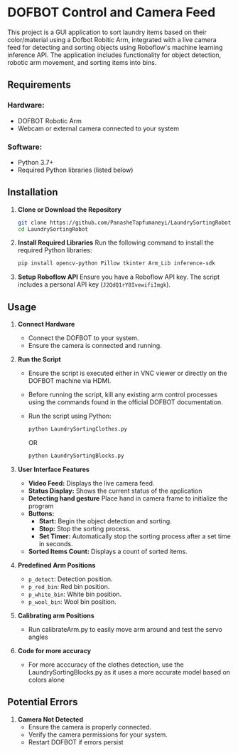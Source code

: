 # DOFBOT Control and Camera Feed

This project is a GUI application to sort laundry items based on their color/material using a Dofbot Robitic Arm, integrated with a live camera feed for detecting and sorting objects using Roboflow's machine learning inference API. The application includes functionality for object detection, robotic arm movement, and sorting items into bins.

## Requirements

### Hardware:
- DOFBOT Robotic Arm
- Webcam or external camera connected to your system

### Software:
- Python 3.7+
- Required Python libraries (listed below)

## Installation

1. **Clone or Download the Repository**
   ```bash
   git clone https://github.com/PanasheTapfumaneyi/LaundrySortingRobot
   cd LaundrySortingRobot
   ```

2. **Install Required Libraries**
   Run the following command to install the required Python libraries:
   ```bash
   pip install opencv-python Pillow tkinter Arm_Lib inference-sdk
   ```

3. **Setup Roboflow API**
   Ensure you have a Roboflow API key. The script includes a personal API key (`J2QdQ1rY8IvewifiImgk`).

## Usage

1. **Connect Hardware**
   - Connect the DOFBOT to your system.
   - Ensure the camera is connected and running.

2. **Run the Script**
   - Ensure the script is executed either in VNC viewer or directly on the DOFBOT machine via HDMI.
   - Before running the script, kill any existing arm control processes using the commands found in the official DOFBOT documentation.
   - Run the script using Python:
     ```bash
     python LaundrySortingClothes.py
     ```

     OR 

     ```bash
     python LaundrySortingBlocks.py
     ```

3. **User Interface Features**
   - **Video Feed:** Displays the live camera feed.
   - **Status Display:** Shows the current status of the application
   - **Detecting hand gesture** Place hand in camera frame to initialize the program
   - **Buttons:**
     - **Start:** Begin the object detection and sorting.
     - **Stop:** Stop the sorting process.
     - **Set Timer:** Automatically stop the sorting process after a set time in seconds.
   - **Sorted Items Count:** Displays a count of sorted items.

4. **Predefined Arm Positions**
   - `p_detect`: Detection position.
   - `p_red_bin`: Red bin position.
   - `p_white_bin`: White bin position.
   - `p_wool_bin`: Wool bin position.

5. **Calibrating arm Positions**
   - Run calibrateArm.py to easily move arm around and test the servo angles

5. **Code for more accuracy**
   - For more acccuracy of the clothes detection, use the LaundrySortingBlocks.py as it uses a more accurate model based on colors alone

## Potential Errors

1. **Camera Not Detected**
   - Ensure the camera is properly connected.
   - Verify the camera permissions for your system.
   - Restart DOFBOT if errors persist



